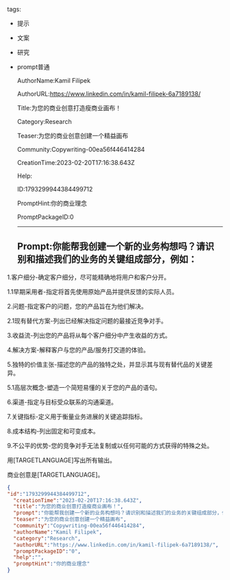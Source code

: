   tags: 
- 提示
- 文案
- 研究
- prompt普通

  AuthorName:Kamil Filipek

  AuthorURL:https://www.linkedin.com/in/kamil-filipek-6a7189138/

  Title:为您的商业创意打造瘦商业画布！

  Category:Research

  Teaser:为您的商业创意创建一个精益画布

  Community:Copywriting-00ea56f446414284

  CreationTime:2023-02-20T17:16:38.643Z

  Help:

  ID:1793299944384499712

  PromptHint:你的商业理念

  PromptPackageID:0

  ---

  ## Prompt:你能帮我创建一个新的业务构想吗？请识别和描述我们的业务的关键组成部分，例如：

1.客户细分-确定客户细分，尽可能精确地将用户和客户分开。

1.1早期采用者-指定将首先使用原始产品并提供反馈的实际人员。

2.问题-指定客户的问题，您的产品旨在为他们解决。

2.1现有替代方案-列出已经解决指定问题的最接近竞争对手。

3.收益流-列出您的产品将从每个客户细分中产生收益的方式。

4.解决方案-解释客户与您的产品/服务打交道的体验。

5.独特的价值主张-描述您的产品的独特之处，并显示其与现有替代品的关键差异。

5.1高层次概念-塑造一个简短易懂的关于您的产品的语句。

6.渠道-指定与目标受众联系的沟通渠道。

7.关键指标-定义用于衡量业务进展的关键追踪指标。

8.成本结构-列出固定和可变成本。

9.不公平的优势-您的竞争对手无法复制或以任何可能的方式获得的特殊之处。

用[TARGETLANGUAGE]写出所有输出。

商业创意是[TARGETLANGUAGE]。

  ```json
  {
  "id":"1793299944384499712",
    "creationTime":"2023-02-20T17:16:38.643Z",
    "title":"为您的商业创意打造瘦商业画布！",
    "prompt":"你能帮我创建一个新的业务构想吗？请识别和描述我们的业务的关键组成部分，例如：\n\n1.客户细分-确定客户细分，尽可能精确地将用户和客户分开。\n\n1.1早期采用者-指定将首先使用原始产品并提供反馈的实际人员。\n\n2.问题-指定客户的问题，您的产品旨在为他们解决。\n\n2.1现有替代方案-列出已经解决指定问题的最接近竞争对手。\n\n3.收益流-列出您的产品将从每个客户细分中产生收益的方式。\n\n4.解决方案-解释客户与您的产品/服务打交道的体验。\n\n5.独特的价值主张-描述您的产品的独特之处，并显示其与现有替代品的关键差异。\n\n5.1高层次概念-塑造一个简短易懂的关于您的产品的语句。\n\n6.渠道-指定与目标受众联系的沟通渠道。\n\n7.关键指标-定义用于衡量业务进展的关键追踪指标。\n\n8.成本结构-列出固定和可变成本。\n\n9.不公平的优势-您的竞争对手无法复制或以任何可能的方式获得的特殊之处。\n\n用[TARGETLANGUAGE]写出所有输出。\n\n商业创意是[TARGETLANGUAGE]。",
    "teaser":"为您的商业创意创建一个精益画布",
    "community":"Copywriting-00ea56f446414284",
    "authorName":"Kamil Filipek",
    "category":"Research",
    "authorURL":"https://www.linkedin.com/in/kamil-filipek-6a7189138/",
    "promptPackageID":"0",
    "help":"",
    "promptHint":"你的商业理念"
  }
  ```
